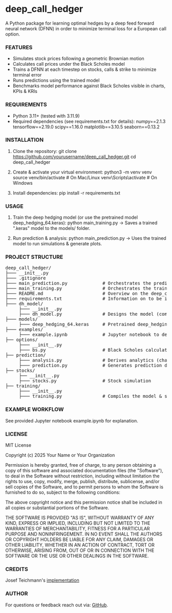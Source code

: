 # deep_call_hedger

A Python package for learning optimal hedges by a deep feed forward neural network (DFNN) in order to minimize terminal loss for a European call option. 

### FEATURES
- Simulates stock prices following a geometric Brownian motion
- Calculates call prices under the Black Scholes model
- Trains a DFNN at each timestep on stocks, calls & strike to minimize terminal error
- Runs predictions using the trained model
- Benchmarks model performance against Black Scholes visible in charts, KPIs & KRIs

### REQUIREMENTS
- Python 3.11+ (tested with 3.11.9)
- Required dependencies (see requirements.txt for details):
    numpy==2.1.3
    tensorflow==2.19.0
    scipy==1.16.0
    matplotlib==3.10.5
    seaborn==0.13.2

### INSTALLATION
1. Clone the repository:
       git clone https://github.com/yourusername/deep_call_hedger.git
       cd deep_call_hedger

2. Create & activate your virtual environment:
       python3 -m venv venv
       source venv/bin/activate      # On Mac/Linux
       venv\Scripts\activate         # On Windows

3. Install dependencies:
       pip install -r requirements.txt

### USAGE
1. Train the deep hedging model (or use the pretrained model deep_hedging_64.keras):
       python main_training.py
   -> Saves a trained ".keras" model to the models/ folder.

2. Run prediction & analysis:
       python main_prediction.py
   -> Uses the trained model to run simulations & generate plots.

### PROJECT STRUCTURE

<pre>deep_call_hedger/
├─── __init__.py
├─── .gitignore                     
├─── main_prediction.py             # Orchestrates the prediction
├─── main_training.py               # Orchestrates the training
├─── README.md                      # Overview on the deep_call_hedger package
├─── requirements.txt               # Information on to be installed packages
├─── dh_model/
     ├─── __init__.py
     ├─── dh_model.py               # Designs the model (computational graph) by Keras functional API
├─── models/                        
     ├─── deep_hedging_64.keras     # Pretrained deep_hedging_64.keras model trained across 64 timesteps
├─── examples/
     ├─── example.ipynb             # Jupyter notebook to describe to user the installation/setup
├── options/
     ├─── __init__.py
     ├─── bs.py                     # Black Scholes calculator for European calls
├── prediction/
     ├─── analysis.py               # Derives analytics (charts, KPIs & KRIs) on predicted data
     ├─── prediction.py             # Generates prediction data & runs prediction using the trained model 
├── stocks/                  
     ├── __init__.py
     ├─── stocks.py                 # Stock simulation
├── training/                   
     ├─── __init__.py
     ├─── training.py               # Compiles the model & starts the training</pre>

### EXAMPLE WORKFLOW
See provided Jupyter notebook example.ipynb for explanation.

### LICENSE
MIT License

Copyright (c) 2025 Your Name or Your Organization

Permission is hereby granted, free of charge, to any person obtaining a copy
of this software and associated documentation files (the "Software"), to deal
in the Software without restriction, including without limitation the rights
to use, copy, modify, merge, publish, distribute, sublicense, and/or sell
copies of the Software, and to permit persons to whom the Software is
furnished to do so, subject to the following conditions:

The above copyright notice and this permission notice shall be included in all
copies or substantial portions of the Software.

THE SOFTWARE IS PROVIDED "AS IS", WITHOUT WARRANTY OF ANY KIND, EXPRESS OR
IMPLIED, INCLUDING BUT NOT LIMITED TO THE WARRANTIES OF MERCHANTABILITY,
FITNESS FOR A PARTICULAR PURPOSE AND NONINFRINGEMENT. IN NO EVENT SHALL THE
AUTHORS OR COPYRIGHT HOLDERS BE LIABLE FOR ANY CLAIM, DAMAGES OR OTHER
LIABILITY, WHETHER IN AN ACTION OF CONTRACT, TORT OR OTHERWISE, ARISING FROM,
OUT OF OR IN CONNECTION WITH THE SOFTWARE OR THE USE OR OTHER DEALINGS IN THE
SOFTWARE.

### CREDITS
Josef Teichmann's [implementation](https://gist.github.com/jteichma/4d9c0079dbf4e9c3cdff3fd1befabd23)

### AUTHOR
For questions or feedback reach out via: [GitHub](https://github.com/hb84ffm).
